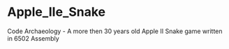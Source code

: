 # Apple_IIe_Snake
Code Archaeology - A more then 30 years old Apple II Snake game written in 6502 Assembly
